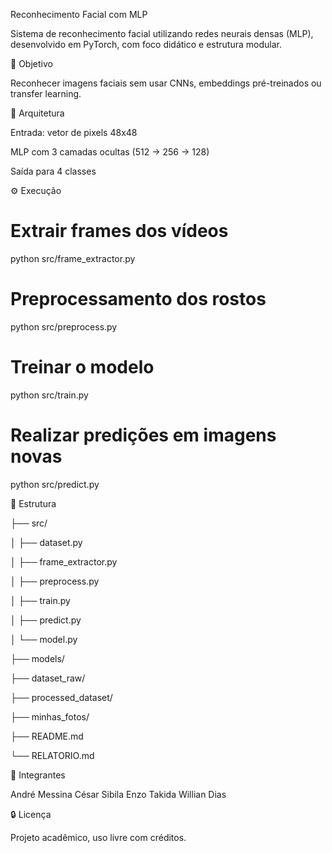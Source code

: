 Reconhecimento Facial com MLP

Sistema de reconhecimento facial utilizando redes neurais densas (MLP), desenvolvido em PyTorch, com foco didático e estrutura modular.

📌 Objetivo

Reconhecer imagens faciais sem usar CNNs, embeddings pré-treinados ou transfer learning.

🧠 Arquitetura

Entrada: vetor de pixels 48x48

MLP com 3 camadas ocultas (512 → 256 → 128)

Saída para 4 classes

⚙️ Execução

# Extrair frames dos vídeos
python src/frame_extractor.py

# Preprocessamento dos rostos
python src/preprocess.py

# Treinar o modelo
python src/train.py

# Realizar predições em imagens novas
python src/predict.py

📁 Estrutura

├── src/

│   ├── dataset.py

│   ├── frame_extractor.py

│   ├── preprocess.py

│   ├── train.py

│   ├── predict.py

│   └── model.py

├── models/

├── dataset_raw/

├── processed_dataset/

├── minhas_fotos/

├── README.md

└── RELATORIO.md

👥 Integrantes

André Messina
César Sibila
Enzo Takida
Willian Dias

🔒 Licença

Projeto acadêmico, uso livre com créditos.
